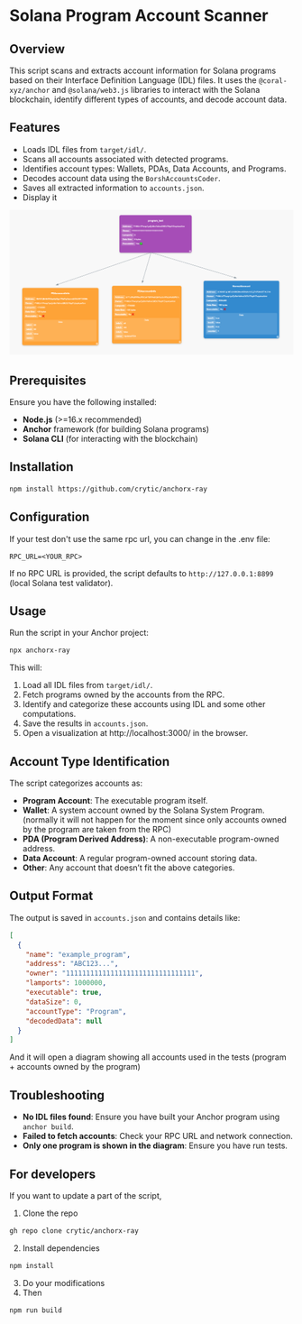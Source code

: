 # Solana Program Account Scanner

## Overview
This script scans and extracts account information for Solana programs based on their Interface Definition Language (IDL) files. It uses the `@coral-xyz/anchor` and `@solana/web3.js` libraries to interact with the Solana blockchain, identify different types of accounts, and decode account data.

## Features
- Loads IDL files from `target/idl/`.
- Scans all accounts associated with detected programs.
- Identifies account types: Wallets, PDAs, Data Accounts, and Programs.
- Decodes account data using the `BorshAccountsCoder`.
- Saves all extracted information to `accounts.json`.
- Display it

![Example](example.png)

## Prerequisites
Ensure you have the following installed:
- **Node.js** (>=16.x recommended)
- **Anchor** framework (for building Solana programs)
- **Solana CLI** (for interacting with the blockchain)

## Installation
```sh
npm install https://github.com/crytic/anchorx-ray
```

## Configuration
If your test don't use the same rpc url, you can change in the .env file:
```
RPC_URL=<YOUR_RPC>
```
If no RPC URL is provided, the script defaults to `http://127.0.0.1:8899` (local Solana test validator).

## Usage
Run the script in your Anchor project:
```sh
npx anchorx-ray
```

This will:
1. Load all IDL files from `target/idl/`.
2. Fetch programs owned by the accounts from the RPC.
3. Identify and categorize these accounts using IDL and some other computations.
4. Save the results in `accounts.json`.
5. Open a visualization at http://localhost:3000/ in the browser.

## Account Type Identification
The script categorizes accounts as:
- **Program Account**: The executable program itself.
- **Wallet**: A system account owned by the Solana System Program. (normally it will not happen for the moment since only accounts owned by the program are taken from the RPC)
- **PDA (Program Derived Address)**: A non-executable program-owned address.
- **Data Account**: A regular program-owned account storing data.
- **Other**: Any account that doesn’t fit the above categories.

## Output Format
The output is saved in `accounts.json` and contains details like:
```json
[
  {
    "name": "example_program",
    "address": "ABC123...",
    "owner": "11111111111111111111111111111111",
    "lamports": 1000000,
    "executable": true,
    "dataSize": 0,
    "accountType": "Program",
    "decodedData": null
  }
]
```

And it will open a diagram showing all accounts used in the tests (program + accounts owned by the program)

## Troubleshooting
- **No IDL files found**: Ensure you have built your Anchor program using `anchor build`.
- **Failed to fetch accounts**: Check your RPC URL and network connection.
- **Only one program is shown in the diagram**: Ensure you have run tests.

## For developers
If you want to update a part of the script, 
1. Clone the repo
```sh
gh repo clone crytic/anchorx-ray
```
2. Install dependencies
```sh
npm install
```
3. Do your modifications
4. Then
```sh
npm run build
```
